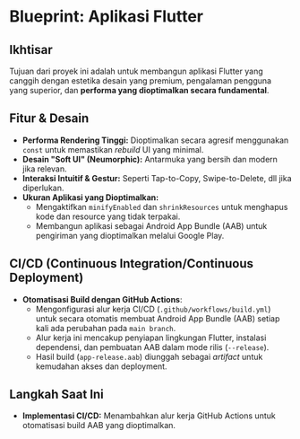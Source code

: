 # Blueprint: Aplikasi Flutter

## Ikhtisar

Tujuan dari proyek ini adalah untuk membangun aplikasi Flutter yang canggih dengan estetika desain yang premium, pengalaman pengguna yang superior, dan **performa yang dioptimalkan secara fundamental**.

## Fitur & Desain

*   **Performa Rendering Tinggi:** Dioptimalkan secara agresif menggunakan `const` untuk memastikan *rebuild* UI yang minimal.
*   **Desain "Soft UI" (Neumorphic):** Antarmuka yang bersih dan modern jika relevan.
*   **Interaksi Intuitif & Gestur:** Seperti Tap-to-Copy, Swipe-to-Delete, dll jika diperlukan.
*   **Ukuran Aplikasi yang Dioptimalkan:**
    *   Mengaktifkan `minifyEnabled` dan `shrinkResources` untuk menghapus kode dan resource yang tidak terpakai.
    *   Membangun aplikasi sebagai Android App Bundle (AAB) untuk pengiriman yang dioptimalkan melalui Google Play.

## CI/CD (Continuous Integration/Continuous Deployment)

*   **Otomatisasi Build dengan GitHub Actions**:
    *   Mengonfigurasi alur kerja CI/CD (`.github/workflows/build.yml`) untuk secara otomatis membuat Android App Bundle (AAB) setiap kali ada perubahan pada `main branch`.
    *   Alur kerja ini mencakup penyiapan lingkungan Flutter, instalasi dependensi, dan pembuatan AAB dalam mode rilis (`--release`).
    *   Hasil build (`app-release.aab`) diunggah sebagai *artifact* untuk kemudahan akses dan deployment.

## Langkah Saat Ini

*   **Implementasi CI/CD:** Menambahkan alur kerja GitHub Actions untuk otomatisasi build AAB yang dioptimalkan.
